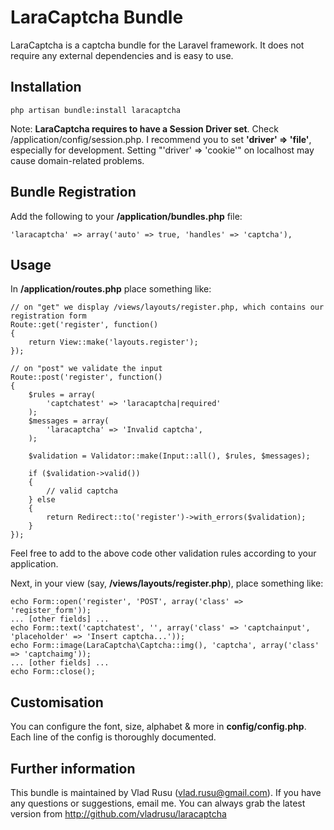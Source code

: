 # LaraCaptcha Bundle
LaraCaptcha is a captcha bundle for the Laravel framework. It does not require any external dependencies and is easy to use.

## Installation

	php artisan bundle:install laracaptcha

Note: **LaraCaptcha requires to have a Session Driver set**. Check /application/config/session.php. I recommend you to set **'driver' => 'file'**, especially for development. Setting "'driver' => 'cookie'" on localhost may cause domain-related problems.

## Bundle Registration

Add the following to your **/application/bundles.php** file:

	'laracaptcha' => array('auto' => true, 'handles' => 'captcha'),

## Usage

In **/application/routes.php** place something like:

	// on "get" we display /views/layouts/register.php, which contains our registration form
	Route::get('register', function()
	{
		return View::make('layouts.register');
	});

	// on "post" we validate the input
	Route::post('register', function()
	{
		$rules = array(
			'captchatest' => 'laracaptcha|required'
		);
		$messages = array(
			'laracaptcha' => 'Invalid captcha',
		);

		$validation = Validator::make(Input::all(), $rules, $messages);

		if ($validation->valid())
		{
			// valid captcha
		} else
		{
			return Redirect::to('register')->with_errors($validation);
		}
	});

Feel free to add to the above code other validation rules according to your application.

Next, in your view (say, **/views/layouts/register.php**), place something like:

	echo Form::open('register', 'POST', array('class' => 'register_form'));
	... [other fields] ...
	echo Form::text('captchatest', '', array('class' => 'captchainput', 'placeholder' => 'Insert captcha...'));
	echo Form::image(LaraCaptcha\Captcha::img(), 'captcha', array('class' => 'captchaimg'));
	... [other fields] ...
	echo Form::close();

## Customisation

You can configure the font, size, alphabet & more in **config/config.php**. Each line of the config is thoroughly documented.

## Further information
This bundle is maintained by Vlad Rusu (vlad.rusu@gmail.com). If you have any questions or suggestions, email me. You can always grab the latest version from http://github.com/vladrusu/laracaptcha